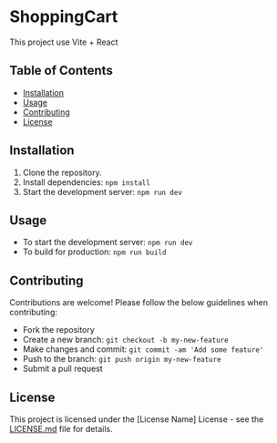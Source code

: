 # ShoppingCart

This project use Vite + React

## Table of Contents

- [Installation](#installation)
- [Usage](#usage)
- [Contributing](#contributing)
- [License](#license)

## Installation

1. Clone the repository.
2. Install dependencies: `npm install`
3. Start the development server: `npm run dev`

## Usage

- To start the development server: `npm run dev`
- To build for production: `npm run build`

## Contributing

Contributions are welcome! Please follow the below guidelines when contributing:

- Fork the repository
- Create a new branch: `git checkout -b my-new-feature`
- Make changes and commit: `git commit -am 'Add some feature'`
- Push to the branch: `git push origin my-new-feature`
- Submit a pull request

## License

This project is licensed under the [License Name] License - see the [LICENSE.md](LICENSE.md) file for details.
